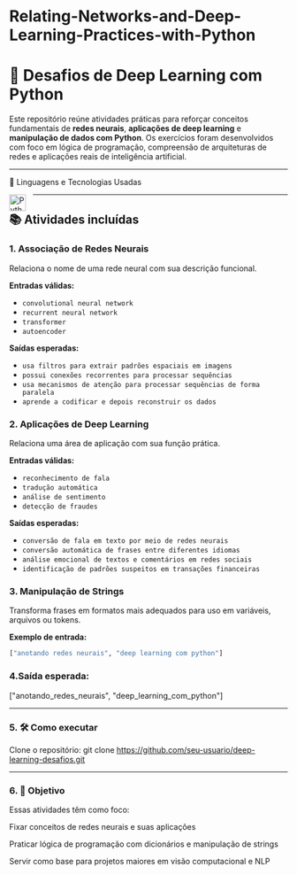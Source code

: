 # Relating-Networks-and-Deep-Learning-Practices-with-Python


# 🧠 Desafios de Deep Learning com Python

Este repositório reúne atividades práticas para reforçar conceitos fundamentais de **redes neurais**, **aplicações de deep learning** e **manipulação de dados com Python**. Os exercícios foram desenvolvidos com foco em lógica de programação, compreensão de arquiteturas de redes e aplicações reais de inteligência artificial.

---

 🧪 Linguagens e Tecnologias Usadas

<p> <img align="left" alt="Python" title="Python" width="30px" style="padding-right: 10px;" src="https://cdn.jsdelivr.net/gh/devicons/devicon@latest/icons/python/python-original.svg"/> 



---
  
## 📚 Atividades incluídas

### 1. Associação de Redes Neurais

Relaciona o nome de uma rede neural com sua descrição funcional.

**Entradas válidas:**
- `convolutional neural network`
- `recurrent neural network`
- `transformer`
- `autoencoder`

**Saídas esperadas:**
- `usa filtros para extrair padrões espaciais em imagens`
- `possui conexões recorrentes para processar sequências`
- `usa mecanismos de atenção para processar sequências de forma paralela`
- `aprende a codificar e depois reconstruir os dados`

### 2. Aplicações de Deep Learning

Relaciona uma área de aplicação com sua função prática.

**Entradas válidas:**
- `reconhecimento de fala`
- `tradução automática`
- `análise de sentimento`
- `detecção de fraudes`

**Saídas esperadas:**
- `conversão de fala em texto por meio de redes neurais`
- `conversão automática de frases entre diferentes idiomas`
- `análise emocional de textos e comentários em redes sociais`
- `identificação de padrões suspeitos em transações financeiras`

### 3. Manipulação de Strings

Transforma frases em formatos mais adequados para uso em variáveis, arquivos ou tokens.

**Exemplo de entrada:**
```python
["anotando redes neurais", "deep learning com python"]
````

### 4.Saída esperada:
["anotando_redes_neurais", "deep_learning_com_python"]

---

### 5. 🛠️ Como executar

Clone o repositório:
git clone https://github.com/seu-usuario/deep-learning-desafios.git

---

### 6. 🎯 Objetivo
Essas atividades têm como foco:

Fixar conceitos de redes neurais e suas aplicações

Praticar lógica de programação com dicionários e manipulação de strings

Servir como base para projetos maiores em visão computacional e NLP
